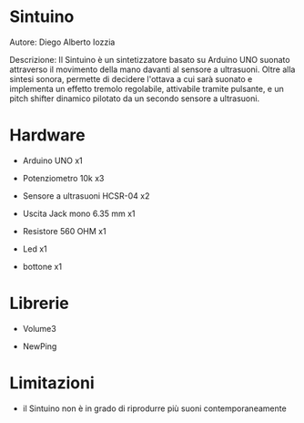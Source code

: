 # Sintuino

Autore: Diego Alberto Iozzia

Descrizione:
Il Sintuino è un sintetizzatore basato su Arduino UNO suonato attraverso il movimento della mano davanti al sensore a ultrasuoni.
Oltre alla sintesi sonora, permette di decidere l'ottava a cui sarà suonato e implementa un effetto tremolo regolabile, attivabile tramite pulsante, e un pitch shifter dinamico pilotato da un secondo sensore a ultrasuoni.

# Hardware

- Arduino UNO x1

- Potenziometro 10k x3

- Sensore a ultrasuoni HCSR-04 x2

- Uscita Jack mono 6.35 mm x1

- Resistore 560 OHM x1

- Led x1
 
- bottone x1

# Librerie

- Volume3

- NewPing

# Limitazioni

- il Sintuino non è in grado di riprodurre più suoni contemporaneamente 
